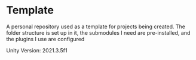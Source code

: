 # Template
A personal repository used as a template for projects being created. The folder structure is set up in it, the submodules I need are pre-installed, and the plugins I use are configured

Unity Version: 2021.3.5f1
